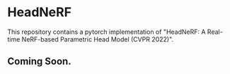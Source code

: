 # HeadNeRF 
This repository contains a pytorch implementation of "HeadNeRF: A Real-time NeRF-based Parametric Head Model (CVPR 2022)".

## Coming Soon.
